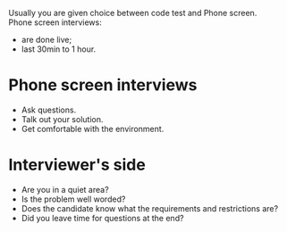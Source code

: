 Usually you are given choice between code test and Phone screen.  
Phone screen interviews:
- are done live;
- last 30min to 1 hour.

# Phone screen interviews

- Ask questions.
- Talk out your solution.
- Get comfortable with the environment.


# Interviewer's side

- Are you in a quiet area?
- Is the problem well worded?
- Does the candidate know what the requirements and restrictions are?
- Did you leave time for questions at the end?
